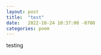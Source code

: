 ```yaml
---
layout: post
title:  "test"
date:   2022-10-24 10:37:00 -0700
categories: poem
---
```


testing